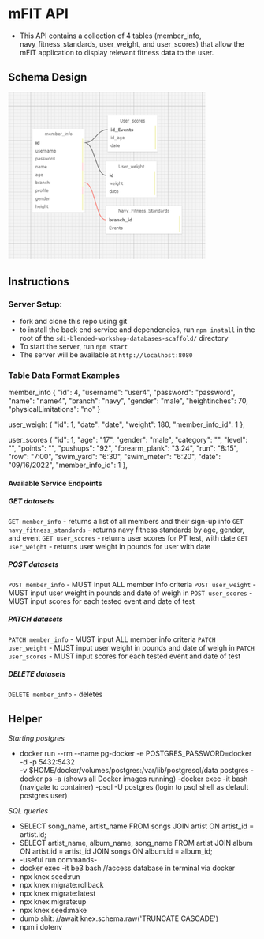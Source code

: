 # mFIT API
- This API contains a collection of 4 tables (member_info, navy_fitness_standards, user_weight, and user_scores) that allow the mFIT application to display relevant fitness data to the user. 

## Schema Design
<img src='SQL_planning_project3.png' alt="alt text" width="400"/>

## Instructions

### Server Setup:
- fork and clone this repo using git
- to install the back end service and dependencies, run `npm install` in the root of the `sdi-blended-workshop-databases-scaffold/` directory
- To start the server, run `npm start`
- The server will be available at `http://localhost:8080`

### Table Data Format Examples

member_info
{
        "id": 4,
        "username": "user4",
        "password": "password",
        "name": "name4",
        "branch": "navy",
        "gender": "male",
        "heightinches": 70,
        "physicalLimitations": "no"
    }

user_weight
 {
        "id": 1,
        "date": "date",
        "weight": 180,
        "member_info_id": 1
    },

user_scores
    {
        "id": 1,
        "age": "17",
        "gender": "male",
        "category": "",
        "level": "",
        "points": "",
        "pushups": "92",
        "forearm_plank": "3:24",
        "run": "8:15",
        "row": "7:00",
        "swim_yard": "6:30",
        "swim_meter": "6:20",
        "date": "09/16/2022",
        "member_info_id": 1
    },

#### Available Service Endpoints

##### GET datasets 
`GET member_info` - returns a list of all members and their sign-up info
`GET navy_fitness_standards` - returns navy fitness standards by age, gender, and event
`GET user_scores` - returns user scores for PT test, with date
`GET user_weight` - returns user weight in pounds for user with date

##### POST datasets 
`POST member_info` - MUST input ALL member info criteria
`POST user_weight` - MUST input user weight in pounds and date of weigh in
`POST user_scores` - MUST input scores for each tested event and date of test

##### PATCH datasets 
`PATCH member_info` - MUST input ALL member info criteria
`PATCH user_weight` - MUST input user weight in pounds and date of weigh in
`PATCH user_scores` - MUST input scores for each tested event and date of test

##### DELETE datasets 
`DELETE member_info` - deletes 

## Helper
*Starting postgres*
- docker run --rm --name pg-docker -e POSTGRES_PASSWORD=docker -d -p 5432:5432 \
    -v $HOME/docker/volumes/postgres:/var/lib/postgresql/data postgres
-docker ps -a (shows all Docker images running)
-docker exec -it <PSQL-Container-ID> bash (navigate to container)
-psql -U postgres (login to psql shell as default postgres user)

 *SQL queries*
- SELECT song_name, artist_name FROM songs JOIN artist ON artist_id = artist.id;
- SELECT artist_name, album_name, song_name FROM artist JOIN album ON artist.id = artist_id JOIN songs ON album.id = album_id;
- -useful run commands-
- docker exec -it be3 bash //access database in terminal via docker
- npx knex seed:run
- npx knex migrate:rollback
- npx knex migrate:latest
- npx knex migrate:up
- npx knex seed:make
- dumb shit:  //await knex.schema.raw('TRUNCATE <table> CASCADE')
- npm i dotenv 


